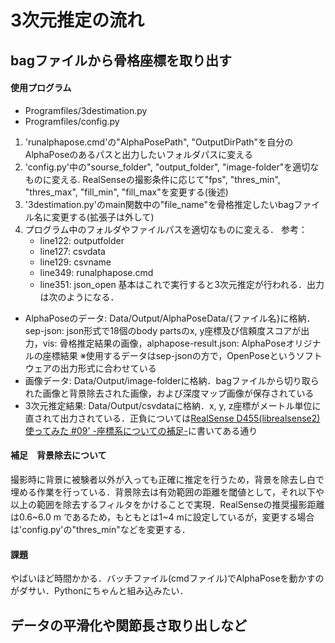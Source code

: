 # 3次元推定の流れ
## bagファイルから骨格座標を取り出す
#### 使用プログラム
- Programfiles/3destimation.py
- Programfiles/config.py

1. 'runalphapose.cmd'の"AlphaPosePath", "OutputDirPath"を自分のAlphaPoseのあるパスと出力したいフォルダパスに変える
2. 'config.py'中の"sourse_folder", "output_folder", "image-folder"を適切なものに変える. RealSenseの撮影条件に応じて"fps", "thres_min", "thres_max", "fill_min", "fill_max"を変更する(後述)
3. '3destimation.py'のmain関数中の"file_name"を骨格推定したいbagファイル名に変更する(拡張子は外して)
4. プログラム中のフォルダやファイルパスを適切なものに変える．
    参考：
    - line122: outputfolder
    - line127: csvdata
    - line129: csvname
    - line349: runalphapose.cmd
    - line351: json_open
基本はこれで実行すると3次元推定が行われる．出力は次のようになる．
- AlphaPoseのデータ: Data/Output/AlphaPoseData/{ファイル名}に格納．sep-json: json形式で18個のbody partsのx, y座標及び信頼度スコアが出力，vis: 骨格推定結果の画像，alphapose-result.json: AlphaPoseオリジナルの座標結果
※使用するデータはsep-jsonの方で，OpenPoseというソフトウェアの出力形式に合わせている
- 画像データ: Data/Output/image-folderに格納．bagファイルから切り取られた画像と背景除去された画像，および深度マップ画像が保存されている
- 3次元推定結果: Data/Output/csvdataに格納．x, y, z座標がメートル単位に直されて出力されている．正負については[RealSense D455(librealsense2)使ってみた #09' -座標系についての補足-](https://qiita.com/RoaaaA/items/f82d2e0b691d1d3ddf2a)に書いてある通り

#### 補足　背景除去について
撮影時に背景に被験者以外が入っても正確に推定を行うため，背景を除去し白で埋める作業を行っている．背景除去は有効範囲の距離を閾値として，それ以下や以上の範囲を除去するフィルタをかけることで実現．RealSenseの推奨撮影距離は0.6~6.0 m であるため，もともとは1~4 mに設定しているが，変更する場合は'config.py'の"thres_min"などを変更する．

#### 課題
やばいほど時間かかる．バッチファイル(cmdファイル)でAlphaPoseを動かすのがダサい．Pythonにちゃんと組み込みたい．

## データの平滑化や関節長さ取り出しなど
